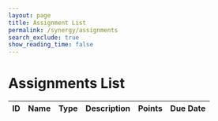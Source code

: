 ```yaml
---
layout: page 
title: Assignment List
permalink: /synergy/assignments
search_exclude: true
show_reading_time: false 
---
```


<!-- 
View Assignments using Backend API: /api/assignments
Submit Assignments using Backend API: /submit/{assignmentId}
-->

<html lang="en">
<head>
    <meta charset="UTF-8">
    <meta name="viewport" content="width=device-width, initial-scale=1.0">
    <title>Assignments List</title>
</head>
<body>
    <h1>Assignments List</h1>
    <table id="assignmentsTable">
        <thead>
            <tr>
                <th>ID</th>
                <th>Name</th>
                <th>Type</th>
                <th>Description</th>
                <th>Points</th>
                <th>Due Date</th>
            </tr>
        </thead>
        <tbody>
            <!-- Assignments will be populated here -->
        </tbody>
    </table>
    <script type="module">
        console.log("Initialized")
        import { javaURI } from '{{site.baseurl}}/assets/js/api/config.js'; // Only import necessary parts
        // Fetch the assignments
        fetch(`${javaURI}/api/assignments/debug`)  // Correct URL
            .then(response => response.json())
            .then(assignments => {
                const tableBody = document.getElementById('assignmentsTable').getElementsByTagName('tbody')[0];
                assignments.forEach(assignment => {
                    const row = document.createElement('tr');
                    row.innerHTML = `
                        <td>${assignment.id}</td>
                        <td>${assignment.name}</td>
                        <td>${assignment.type}</td>
                        <td>${assignment.description}</td>
                        <td>${assignment.points}</td>
                        <td>${assignment.dueDate}</td>
                    `;
                    tableBody.appendChild(row);
                    console.log(row);  // Check if rows are being appended
                });
            })
            .catch(error => console.error('Error fetching assignments:', error));
    </script>
</body>
</html>
